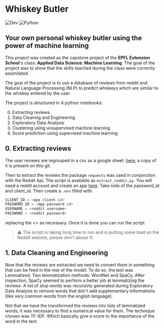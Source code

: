 # Whiskey Butler
![Dev](https://img.shields.io/badge/Developer-Loic%20Musy-blue)
![Python](https://img.shields.io/badge/Python-3.6%2B-informational)

## Your own personal whiskey butler using the power of machine learning

This project was created as the capstone project of the **EPFL Extension School**'s class: **Applied Data Science: Machine Learning**. The goal of the project was to show that the skills teached during the class were correctly assimilated.

The goal of the project is to use a database of reviews from reddit and Natural Language Processing (NLP) to predict whiskeys which are similar to the whiskey entered by the user.

The project is structured in 4 python notebooks:

0. Extracting reviews
1. Data Cleaning and Engineering
2. Exploratory Data Analysis
3. Clustering using unsupervised machine learning
4. Score prediction using supervised machine learning 

## 0. Extracting reviews
The user reviews are regrouped in a csv as a google sheet: [here](https://docs.google.com/spreadsheets/d/1XjgQHckNzC06H9d1IeGeIIbgUqAUfwR601OklPNyNgc/edit#gid=695409533), a copy of it is present on this git.

Then to extract the reviews the package ```requests``` was used in conjonction with the Reddit Api. The script is available as ```extract_reddit.py```. You will need a reddit account and create an app [here](https://www.reddit.com/prefs/apps). Take note of the password_id and client_id. Then create a ```.env``` filled with:
```python
CLIENT_ID = <app client id>
PASSWORD_ID = <app password id>
USERNAME = <reddit username>
PASSWORD = <reddit password>
``` 

replacing the <> as necessary. Once it is done you can run the script.

> :warning: The script is taking long time to run and is putting some load on the Reddit website, please don't abuse it!

## 1. Data Cleaning and Engineering

Now that the reviews are extracted we need to convert them in something that can be feed in the rest of the model. To do so, the text was Lemmatized. Two lemmatization methods: WordNet and SpaCy. After inspection, SpaCy seemed to perform a better job at lemmatizing the reviews. A list of stop words was recursivly generated during Exploratory Data Analysis to remove words that don't add supplementary informations (like very common words from the english language).

Not that we have the transformed the reviews into lists of lemmatized words, it was necessary to find a numerical value for them. The technique chosen was TF-IDF. Which basically give a score to the importance of the word in the text.
